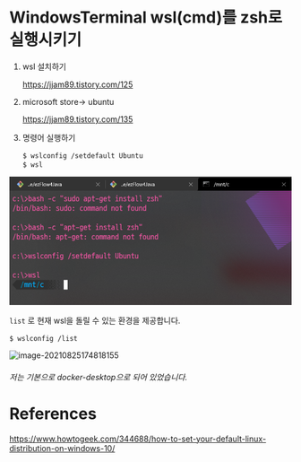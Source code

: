 # WindowsTerminal wsl(cmd)를 zsh로 실행시키기 

1. wsl 설치하기

    https://jjam89.tistory.com/125

2. microsoft store-> ubuntu

    https://jjam89.tistory.com/135

3. 명령어 실행하기

    ```
    $ wslconfig /setdefault Ubuntu
    $ wsl
    ```

![image-20210825162008134](https://raw.githubusercontent.com/KrGil/TIL/main/documents_typora/WindowsTerminal_zsh_2.assets/image-20210825162008134-16298844339189-162988472075515.png)

```list``` 로 현재 wsl을 돌릴 수 있는 환경을 제공합니다.

```
$ wslconfig /list
```

![image-20210825174818155](https://raw.githubusercontent.com/KrGil/TIL/main/documents_typora/WindowsTerminal_zsh_2.assets/image-20210825174818155-16298844100237-162988471279911.png)

###### *저는 기본으로 docker-desktop으로 되어 있었습니다.* 







# References

https://www.howtogeek.com/344688/how-to-set-your-default-linux-distribution-on-windows-10/